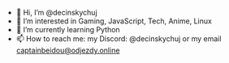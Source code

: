 - 👋 Hi, I’m @decinskychuj
- 👀 I’m interested in Gaming, JavaScript, Tech, Anime, Linux
- 🌱 I’m currently learning Python
- 📫 How to reach me: my Discord: @decinskychuj or my email captainbeidou@odjezdy.online
